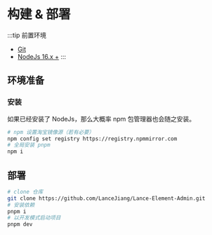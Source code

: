 # 构建 & 部署

:::tip 前置环境
- [Git](https://git-scm.com)
- [NodeJs 16.x +](https://nodejs.org/en)
:::

## 环境准备

### 安装

如果已经安装了 NodeJs，那么大概率 npm 包管理器也会随之安装。

```bash
# npm 设置淘宝镜像源（若有必要）
npm config set registry https://registry.npmmirror.com
# 全局安装 pnpm
npm i
```


## 部署

```bash
# clone 仓库
git clone https://github.com/LanceJiang/Lance-Element-Admin.git
# 安装依赖
pnpm i
# 以开发模式启动项目
pnpm dev
```
